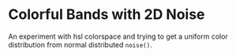 # Colorful Bands with 2D Noise

An experiment with hsl colorspace and trying to get a uniform color distribution from normal distributed `noise()`.
